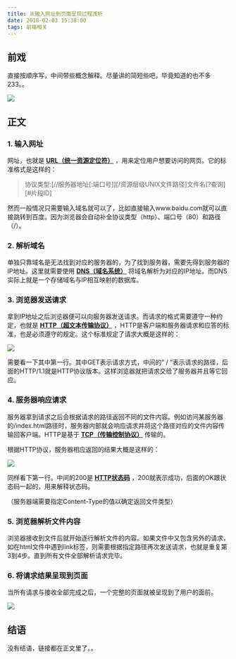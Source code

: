 ```yaml
---
title: 从输入网址到页面呈现过程浅析
date: 2018-02-03 15:38:00
tags: 前端相关
---
```


## 前戏

直接按顺序写，中间带些概念解释。尽量讲的简短些吧，毕竟知道的也不多233。。

![](http://p4nfph69y.bkt.clouddn.com/z5s4g.png)

## 正文

### 1. 输入网址

网址，也就是 **[URL（统一资源定位符）](https://zh.wikipedia.org/wiki/%E7%BB%9F%E4%B8%80%E8%B5%84%E6%BA%90%E5%AE%9A%E4%BD%8D%E7%AC%A6)** ，用来定位用户想要访问的网页。它的标准格式是这样的：

> 协议类型:[//服务器地址[:端口号]][/资源层级UNIX文件路径]文件名[?查询][#片段ID]

然而一般情况只需要输入域名就可以了，比如直接输入www.baidu.com就可以直接跳转到百度。因为浏览器会自动补全协议类型（http）、端口号（80）和路径（/）。

### 2. 解析域名

单独只靠域名是无法找到对应的服务器的，为了找到服务器，需要先得到服务器的IP地址。这里就需要使用 **[DNS（域名系统）](https://zh.wikipedia.org/wiki/%E5%9F%9F%E5%90%8D%E7%B3%BB%E7%BB%9F)** 将域名解析为对应的IP地址。而DNS实际上就是一个存储域名与IP相互映射的数据库。

### 3. 浏览器发送请求

拿到IP地址之后浏览器便可以向服务器发送请求。而请求的格式需要遵守一种约定，也就是 **[HTTP（超文本传输协议）](https://zh.wikipedia.org/wiki/%E8%B6%85%E6%96%87%E6%9C%AC%E4%BC%A0%E8%BE%93%E5%8D%8F%E8%AE%AE)** ，HTTP是客户端和服务器请求和应答的标准，也是必须遵守的规定。这个标准规定了请求大概是这样的：

![](http://p4nfph69y.bkt.clouddn.com/a3r8h.png)

需要看一下其中第一行。其中GET表示请求方式，中间的“ / ”表示请求的路径，后面的HTTP/1.1就是HTTP协议版本。这样浏览器就把请求交给了服务器并且等它回应。

### 4. 服务器响应请求

服务器拿到请求之后会根据请求的路径返回不同的文件内容。例如访问某服务器的/index.html路径时，服务器内部就会响应请求并将这个路径对应的文件内容传输回客户端。HTTP是基于 **[TCP（传输控制协议）](https://zh.wikipedia.org/wiki/%E4%BC%A0%E8%BE%93%E6%8E%A7%E5%88%B6%E5%8D%8F%E8%AE%AE)** 传输的。

根据HTTP协议，服务器相应返回的结果大概是这样的：

![](http://p4nfph69y.bkt.clouddn.com/wyavg.png)

同样看下第一行。中间的200是 **[HTTP状态码](https://zh.wikipedia.org/wiki/HTTP%E7%8A%B6%E6%80%81%E7%A0%81)** ，200就表示成功，后面的OK跟状态码一起的，用来解释状态码。

（服务器端需要指定Content-Type的值以确定返回文件类型）

### 5. 浏览器解析文件内容

浏览器接收到文件后就开始逐行解析文件的内容。如果文件中又包含另外的请求，如在html文件中遇到link标签，则需要根据指定路径再次发送请求，也就是重复第3到4步。直到所有文件全部解析请求完毕。

### 6. 将请求结果呈现到页面

当所有请求与接收全部完成之后，一个完整的页面就被呈现到了用户的面前。

![](http://p4nfph69y.bkt.clouddn.com/lw0gc.png)

## 结语

没有结语，链接都在正文里了。。
